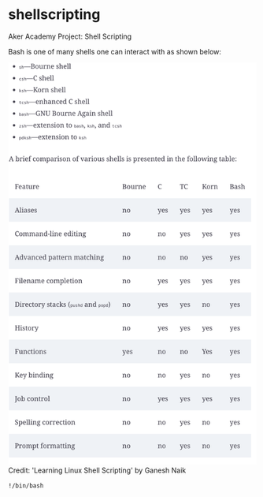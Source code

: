 # shellscripting
Aker Academy Project: Shell Scripting 

Bash is one of many shells one can interact with as shown below:

![shellTypes](https://github.com/naqeebghazi/darey.shellscripting/blob/main/images/typesofShells.png?raw=true)
Credit: 'Learning Linux Shell Scripting' by Ganesh Naik

    !/bin/bash

    
